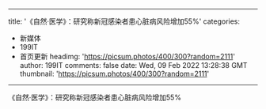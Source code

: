 
---
title: '《自然·医学》：研究称新冠感染者患心脏病风险增加55%'
categories: 
 - 新媒体
 - 199IT
 - 首页更新
headimg: 'https://picsum.photos/400/300?random=2111'
author: 199IT
comments: false
date: Wed, 09 Feb 2022 13:28:38 GMT
thumbnail: 'https://picsum.photos/400/300?random=2111'
---

<div>   
《自然·医学》：研究称新冠感染者患心脏病风险增加55%  
</div>
            